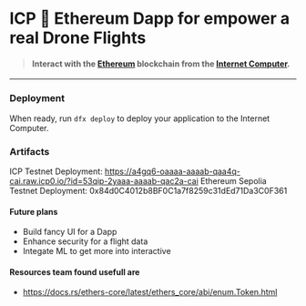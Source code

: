 # ICP 🔗 Ethereum Dapp for empower a real Drone Flights

> #### Interact with the [Ethereum](https://ethereum.org/) blockchain from the [Internet Computer](https://internetcomputer.org/).
---

### Deployment
When ready, run `dfx deploy` to deploy your application to the Internet Computer.

### Artifacts
ICP Testnet Deployment:
https://a4gq6-oaaaa-aaaab-qaa4q-cai.raw.icp0.io/?id=53qip-2yaaa-aaaab-qac2a-cai
Ethereum Sepolia Testnet Deployment:
0x84d0C4012b8BF0C1a7f8259c31dEd71Da3C0F361

#### Future plans
- Build fancy UI for a Dapp
- Enhance security for a flight data
- Integate ML to get more into interactive

#### Resources team found usefull are
- https://docs.rs/ethers-core/latest/ethers_core/abi/enum.Token.html